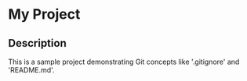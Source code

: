 # My Project
## Description 
This is a sample project demonstrating Git concepts like '.gitignore' and 'README.md'.
